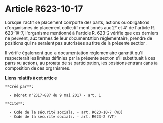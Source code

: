 # Article R623-10-17

Lorsque l'actif de placement comporte des parts, actions ou obligations d'organismes de placement collectif mentionnés aux 2°
et 4° de l'article R. 623-10-7, l'organisme mentionné à l'article R. 623-2 vérifie que ces derniers ne peuvent, aux termes de
leur documentation réglementaire, prendre de positions qui ne seraient pas autorisées au titre de la présente section.

Il vérifie également que la documentation réglementaire garantit qu'il respecterait les limites définies par la présente
section s'il substituait à ces parts ou actions, au prorata de sa participation, les positions entrant dans la composition de
ces organismes.

**Liens relatifs à cet article**

	**Créé par**:

	  - Décret n°2017-887 du 9 mai 2017 - art. 1

	**Cite**:

	  - Code de la sécurité sociale. - art. R623-10-7 (VD)
	  - Code de la sécurité sociale. - art. R623-2 (VT)
